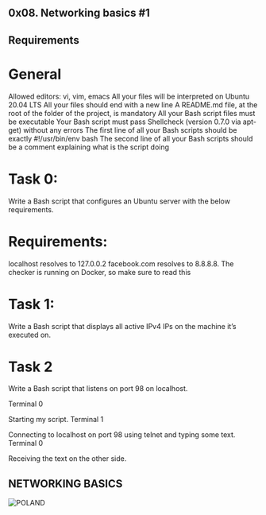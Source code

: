 ## 0x08. Networking basics #1

## Requirements
# General
Allowed editors: vi, vim, emacs
All your files will be interpreted on Ubuntu 20.04 LTS
All your files should end with a new line
A README.md file, at the root of the folder of the project, is mandatory
All your Bash script files must be executable
Your Bash script must pass Shellcheck (version 0.7.0 via apt-get) without any errors
The first line of all your Bash scripts should be exactly #!/usr/bin/env bash
The second line of all your Bash scripts should be a comment explaining what is the script doing

# Task 0:

Write a Bash script that configures an Ubuntu server with the below requirements.

# Requirements:

localhost resolves to 127.0.0.2
facebook.com resolves to 8.8.8.8.
The checker is running on Docker, so make sure to read this

# Task 1:

Write a Bash script that displays all active IPv4 IPs on the machine it’s executed on.

# Task 2

Write a Bash script that listens on port 98 on localhost.

Terminal 0

Starting my script.
Terminal 1

Connecting to localhost on port 98 using telnet and typing some text.
Terminal 0

Receiving the text on the other side.

## NETWORKING BASICS

![POLAND](https://s3.amazonaws.com/intranet-projects-files/holbertonschool-sysadmin_devops/285/s7kpNYq.png)
